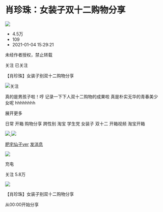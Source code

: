 # 肖珍珠：女装子双十二购物分享

![](//i1.hdslb.com/bfs/archive/d22d6288a599c0cc524c82ed69ff2207419b71ee.jpg@100w_100h_1c.webp)

-   4.5万
-   109
-   2021-01-04 15:29:21

未经作者授权，禁止转载

关注 已关注

【肖珍珠】女装子别双十二购物分享

![](//i1.hdslb.com/bfs/baselabs/37b2a1747469a009b53fc6f98203afc5e01d1352.jpg@96w.webp)关注

真的是男孩子啦！哼 记录一下下人双十二购物的成果啦 真是朴实无华的青春美少女呢 hhhhhhhh

展开更多

日常
开箱
购物分享
跨性别
淘宝
学生党
女装子
双十二
开箱视频
淘宝开箱

[![](//i1.hdslb.com/bfs/baselabs/37b2a1747469a009b53fc6f98203afc5e01d1352.jpg@96w_96h_1c_1s_!web-avatar.webp)
![](//i1.hdslb.com/bfs/garb/item/fe0b83b53e2342b16646f6e7a9370d8a867decdb.webp@144w_144h_!web-avatar.webp)
](//space.bilibili.com/22168678)

[肥宅仙子ver](//space.bilibili.com/22168678) [发消息](//message.bilibili.com/#whisper/mid22168678)

![](https://i0.hdslb.com/bfs/garb/item/33e2e72d9a0c855f036b4cb55448f44af67a0635.png@.webp)

充电

关注 5.8万

![](//i1.hdslb.com/bfs/archive/d22d6288a599c0cc524c82ed69ff2207419b71ee.jpg@518w_290h_1c_!web-video-share-cover.webp)

【肖珍珠】女装子别双十二购物分享

从00:00开始分享
